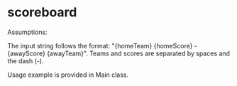 # scoreboard

Assumptions:

The input string follows the format:
"{homeTeam} {homeScore} - {awayScore} {awayTeam}".
Teams and scores are separated by spaces and the dash (-).

Usage example is provided in Main class.